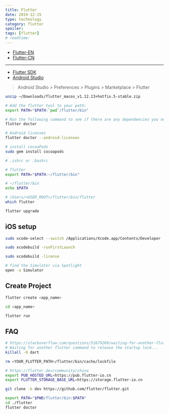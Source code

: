 ```yaml
---
title: Flutter
date: 2019-12-15
type: technology
category: flutter
spoiler:
tags: [flutter]
# readtime:
---
```


* [Flutter-EN](https://flutter.io/)
* [Flutter-CN](https://flutter.cn)

---

* [Flutter SDK](https://flutter.dev/docs/get-started/install/macos)
* [Android Studio](https://developer.android.com/studio/index.html)

> Android Studio > Preferences > Plugins > Marketplace > Flutter

```bash
unzip ~/Downloads/flutter_macos_v1.12.13+hotfix.5-stable.zip

# Add the flutter tool to your path:
export PATH="$PATH:`pwd`/flutter/bin"

# Run the following command to see if there are any dependencies you need to install to complete the setup
flutter doctor

# Android licenses
flutter doctor --android-licenses

# install cocoaPods
sudo gem install cocoapods
```

```bash
# .zshrc or .bashrc

# flutter
export PATH="$PATH:~/flutter/bin"

# ~/flutter/bin
echo $PATH

# /Users/<USER_ROOT>/flutter/bin/flutter
which flutter

flutter upgrade
```

## iOS setup

```bash
sudo xcode-select --switch /Applications/Xcode.app/Contents/Developer

sudo xcodebuild -runFirstLaunch

sudo xcodebuild -license

# find the Simulator via Spotlight
open -a Simulator
```

## Create Project

```bash
flutter create <app_name>

cd <app_name>

flutter run
```

## FAQ

```bash
# https://stackoverflow.com/questions/51679269/waiting-for-another-flutter-command-to-release-the-startup-lock
# Waiting for another flutter command to release the startup lock...
killall -9 dart

rm <YOUR_FLUTTER_PATH>/flutter/bin/cache/lockfile
```

```bash
# https://flutter.dev/community/china
export PUB_HOSTED_URL=https://pub.flutter-io.cn
export FLUTTER_STORAGE_BASE_URL=https://storage.flutter-io.cn

git clone -b dev https://github.com/flutter/flutter.git

export PATH="$PWD/flutter/bin:$PATH"
cd ./flutter
flutter doctor
```